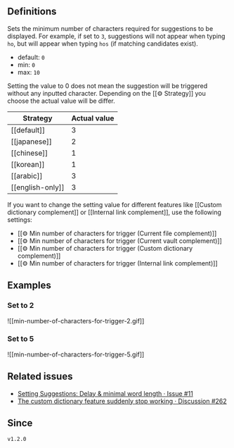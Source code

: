 ## Definitions

Sets the minimum number of characters required for suggestions to be displayed. For example, if set to `3`, suggestions will not appear when typing `ho`, but will appear when typing `hos` (if matching candidates exist).

- default: `0`
- min: `0`
- max: `10`

Setting the value to 0 does not mean the suggestion will be triggered without any inputted character. Depending on the [[⚙️ Strategy]] you choose the actual value will be differ. 


| Strategy         | Actual value |
| ---------------- | ------------ |
| [[default]]      | 3            |
| [[japanese]]     | 2            |
| [[chinese]]      | 1            |
| [[korean]]      | 1            |
| [[arabic]]       | 3            |
| [[english-only]] | 3            |


If you want to change the setting value for different features like [[Custom dictionary complement]] or [[Internal link complement]], use the following settings:

- [[⚙️ Min number of characters for trigger (Current file complement)]]
- [[⚙️ Min number of characters for trigger (Current vault complement)]]
- [[⚙️ Min number of characters for trigger (Custom dictionary complement)]]
- [[⚙️ Min number of characters for trigger (Internal link complement)]]


## Examples

### Set to 2

![[min-number-of-characters-for-trigger-2.gif]]

### Set to 5

![[min-number-of-characters-for-trigger-5.gif]]

## Related issues

- [Setting Suggestions: Delay & minimal word length · Issue \#11](https://github.com/tadashi-aikawa/obsidian-various-complements-plugin/issues/11)
- [The custom dictionary feature suddenly stop working · Discussion #262](https://github.com/tadashi-aikawa/obsidian-various-complements-plugin/discussions/262?notification_referrer_id=NT_kwDOAGYqXbI4MTg0OTE5MTQ5OjY2OTU1MTc#discussioncomment-7414572 "The custom dictionary feature suddenly stop working · tadashi-aikawa/obsidian-various-complements-plugin · Discussion #262")

## Since

`v1.2.0`
